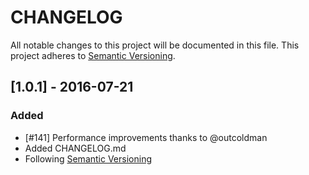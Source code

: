 # CHANGELOG
All notable changes to this project will be documented in this file.
This project adheres to [Semantic Versioning](http://semver.org/).

## [1.0.1] - 2016-07-21
### Added
- [#141] Performance improvements thanks to @outcoldman
- Added CHANGELOG.md
- Following [Semantic Versioning](http://semver.org/)
